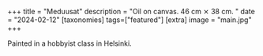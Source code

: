 +++
title = "Meduusat"
description = "Oil on canvas. 46 cm ⨯ 38 cm. "
date = "2024-02-12"
[taxonomies]
tags=["featured"]
[extra]
image = "main.jpg"
+++

Painted in a hobbyist class in Helsinki.